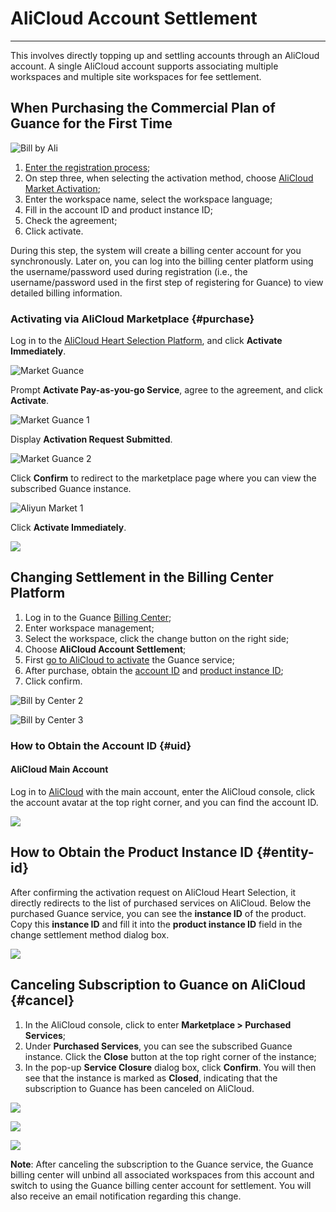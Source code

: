 # AliCloud Account Settlement
---

This involves directly topping up and settling accounts through an AliCloud account. A single AliCloud account supports associating multiple workspaces and multiple site workspaces for fee settlement.

## When Purchasing the Commercial Plan of Guance for the First Time

![Bill by Ali](../../img/bill-by-ali.png)

1. [Enter the registration process](../../plans/commercial-register.md);
2. On step three, when selecting the activation method, choose [AliCloud Market Activation](#purchase);
3. Enter the workspace name, select the workspace language;
4. Fill in the account ID and product instance ID;
5. Check the agreement;
6. Click activate.

During this step, the system will create a billing center account for you synchronously. Later on, you can log into the billing center platform using the username/password used during registration (i.e., the username/password used in the first step of registering for Guance) to view detailed billing information.

### Activating via AliCloud Marketplace {#purchase}

Log in to the [AliCloud Heart Selection Platform](https://market.aliyun.com/products/56838014/cmgj00053362.html?spm=5176.19720258.J_3207526240.210.62c176f4i6AFbF), and click **Activate Immediately**.

![Market Guance](../../img/market-guance.png)

Prompt **Activate Pay-as-you-go Service**, agree to the agreement, and click **Activate**.

![Market Guance 1](../../img/market-guance-1.png)

Display **Activation Request Submitted**.

![Market Guance 2](../../img/market-guance-2.png)

Click **Confirm** to redirect to the marketplace page where you can view the subscribed Guance instance.

![Aliyun Market 1](../../img/10.aliyun_market_1.png)

Click **Activate Immediately**.

![](../img/6.aliyun_6.png)

## Changing Settlement in the Billing Center Platform

1. Log in to the Guance [Billing Center](https://boss.guance.com);
2. Enter workspace management;
3. Select the workspace, click the change button on the right side;
4. Choose **AliCloud Account Settlement**;
5. First [go to AliCloud to activate](#purchase) the Guance service;
6. After purchase, obtain the [account ID](#id) and [product instance ID](#entity-id);
7. Click confirm.

![Bill by Center 2](../../img/bill-by-center-2.png)

![Bill by Center 3](../../img/bill-by-center-3.png)

### How to Obtain the Account ID {#uid}

#### AliCloud Main Account

Log in to [AliCloud](https://www.aliyun.com) with the main account, enter the AliCloud console, click the account avatar at the top right corner, and you can find the account ID.

![](../img/6.aliyun_2.png)


<!--

### AliCloud RAM Sub-account

Log in to [AliCloud](https://www.aliyun.com) via RAM, enter the AliCloud console, click the account avatar at the top right corner, and you can find the UID after @ in the RAM account.

![](../img/20.aliyun_3.png)
-->



## How to Obtain the Product Instance ID {#entity-id}

After confirming the activation request on AliCloud Heart Selection, it directly redirects to the list of purchased services on AliCloud. Below the purchased Guance service, you can see the **instance ID** of the product. Copy this **instance ID** and fill it into the **product instance ID** field in the change settlement method dialog box.

![](../img/10.aliyun_market_5.png)



## Canceling Subscription to Guance on AliCloud {#cancel}

1. In the AliCloud console, click to enter **Marketplace > Purchased Services**;
2. Under **Purchased Services**, you can see the subscribed Guance instance. Click the **Close** button at the top right corner of the instance;
3. In the pop-up **Service Closure** dialog box, click **Confirm**. You will then see that the instance is marked as **Closed**, indicating that the subscription to Guance has been canceled on AliCloud.

![](../img/10.aliyun_market_1.png)

![](../img/1.aliyun_cancel_2.png)

![](../img/1.aliyun_cancel_3.png)

**Note**: After canceling the subscription to the Guance service, the Guance billing center will unbind all associated workspaces from this account and switch to using the Guance billing center account for settlement. You will also receive an email notification regarding this change.
